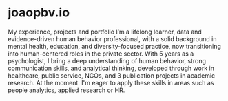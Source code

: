 # joaopbv.io
My experience, projects and portfolio
I’m a lifelong learner, data and evidence-driven human
behavior professional, with a solid background in mental
health, education, and diversity-focused practice, now
transitioning into human-centered roles in the private
sector. With 5 years as a psychologist, I bring a deep
understanding of human behavior, strong communication
skills, and analytical thinking, developed through work in
healthcare, public service, NGOs, and 3 publication
projects in academic research. At the moment. I'm eager
to apply these skills in areas such as people analytics,
applied research or HR.
